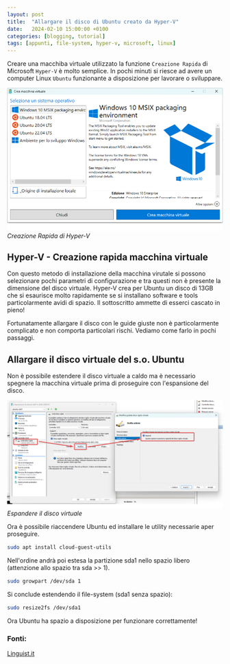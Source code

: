 ```yaml
---
layout: post
title:  "Allargare il disco di Ubuntu creato da Hyper-V"
date:   2024-02-10 15:00:00 +0100
categories: [blogging, tutorial]
tags: [appunti, file-system, hyper-v, microsoft, linux] 
---
```

Creare una macchiba virtuale utilizzato la funzione `Creazione Rapida` di Microsoft `Hyper-V` è molto semplice. In pochi minuti si riesce ad avere un computer Linux `Ubuntu` funzionante a disposizione per lavorare o sviluppare.

![Creazione Rapida di Hyper-V](/assets/2024-02-10/VMCreate_3lDrrOdvQh.png)
_Creazione Rapida di Hyper-V_

## Hyper-V - Creazione rapida macchina virtuale
Con questo metodo di installazione della macchina virutale si possono selezionare pochi parametri di configurazione e tra questi non è presente la dimensione del disco virtuale.
Hyper-V crea per Ubuntu un disco di 13GB che si esaurisce molto rapidamente se si installano software e tools particolarmente avidi di spazio. Il sottoscritto ammette di esserci cascato in pieno!

Fortunatamente allargare il disco con le guide giuste non è particolarmente complicato e non comporta particolari rischi. Vediamo come farlo in pochi passaggi.

## Allargare il disco virtuale del s.o. Ubuntu

Non è possibile estendere il disco virtuale a caldo ma è necessario spegnere la macchina virtuale prima di proseguire con l'espansione del disco.

![Espandere il disco virtuale](/assets/2024-02-10/mmc_ds1wsWAche.png)
_Espandere il disco virtuale_

Ora è possibile riaccendere Ubuntu ed installare le utility necessarie aper proseguire.

```bash
sudo apt install cloud-guest-utils
```

Nell'ordine andrà poi estesa la partizione sda1 nello spazio libero (attenzione allo spazio tra sda >> 1).

```bash
sudo growpart /dev/sda 1
```

Si conclude estendendo il file-system (sda1 senza spazio): 

```bash
sudo resize2fs /dev/sda1
```

Ora Ubuntu ha spazio a disposizione per funzionare correttamente!

### Fonti: 
[Linguist.it](https://linguist.is/2020/08/12/expand-ubuntu-disk-after-hyper-v-quick-create/)
